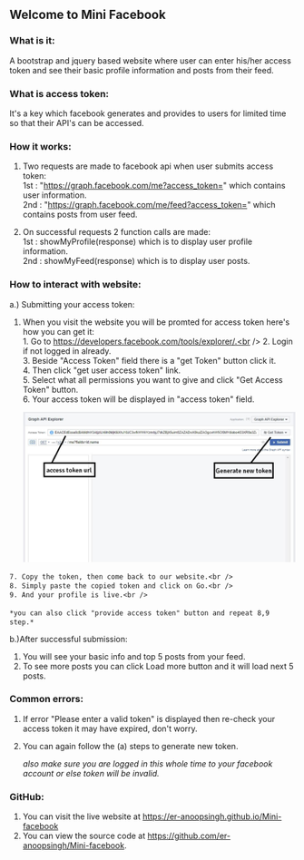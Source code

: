 ## Welcome to Mini Facebook

### What is it:
A bootstrap and jquery based website where user can enter his/her access token and see their basic profile information and posts from their feed.

### What is access token:
It's a key which facebook generates and provides to users for limited time so that their API's can be accessed.

### How it works:
1. Two requests are made to facebook api when user submits access token:<br />
  1st : "https://graph.facebook.com/me?access_token=" which contains user information.<br />
  2nd : "https://graph.facebook.com/me/feed?access_token=" which contains posts from user feed.<br />

2. On successful requests 2 function calls are made:<br />
  1st :   showMyProfile(response) which is to display user profile information.<br />
  2nd : 	showMyFeed(response) which is to display user posts.<br />

### How to interact with website:
a.) Submitting your access token:<br />
  1. When you visit the website you will be promted for access token here's how you can get it:<br />
    1. Go to https://developers.facebook.com/tools/explorer/.<br />
    2. Login if not logged in already.<br />
    3. Beside "Access Token" field there is a "get Token" button click it.<br />
    4. Then click "get user access token" link.<br />
    5. Select what all permissions you want to give and click "Get Access Token" button.<br />
    6. Your access token will be displayed in "access token" field.<br />
    
     ![Alt text](css/access.jpg?raw=true "Access token")
     
    7. Copy the token, then come back to our website.<br />
    8. Simply paste the copied token and click on Go.<br />
    9. And your profile is live.<br />

    *you can also click "provide access token" button and repeat 8,9 step.*

b.)After successful submission:<br />
  1. You will see your basic info and top 5 posts from your feed.<br />
  2. To see more posts you can click Load more button and it will load next 5 posts.<br />
  
### Common errors:
1. If error "Please enter a valid token" is displayed then re-check your access token it may have expired, don't worry.<br />
2. You can again follow the (a) steps to generate new token.<br />

    *also make sure you are logged in this whole time to your facebook account or else token will be invalid.*

### GitHub:
1. You can visit the live website at https://er-anoopsingh.github.io/Mini-facebook<br />
2. You can view the source code at https://github.com/er-anoopsingh/Mini-facebook.
